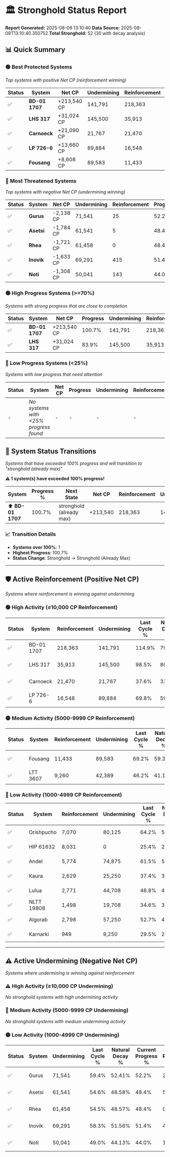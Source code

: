 # 🏛️ Stronghold Status Report

**Report Generated:** 2025-08-09 13:10:40
**Data Source:** 2025-08-09T13:10:40.350752
**Total Stronghold:** 52 (30 with decay analysis)

## 📊 Quick Summary

### 🟢 **Best Protected Systems**
*Top systems with positive Net CP (reinforcement winning)*

| Status | System | Net CP | Undermining | Reinforcement | Progress |
|--------|--------|--------|-------------|---------------|----------|
| ✅ | **BD-01 1707** | +213,540 CP | 141,791 | 218,363 | 100.7% |
| ✅ | **LHS 317** | +31,024 CP | 145,500 | 35,913 | 83.9% |
| ✅ | **Carnoeck** | +21,090 CP | 21,767 | 21,470 | 35.4% |
| ✅ | **LP 726-6** | +13,660 CP | 89,884 | 16,548 | 60.8% |
| ✅ | **Fousang** | +8,608 CP | 89,583 | 11,433 | 60.2% |

### 🔴 **Most Threatened Systems**
*Top systems with negative Net CP (undermining winning)*

| Status | System | Net CP | Undermining | Reinforcement | Progress |
|--------|--------|--------|-------------|---------------|----------|
| ✅ | **Gurus** | -2,138 CP | 71,541 | 25 | 52.2% |
| ✅ | **Asetsi** | -1,784 CP | 61,541 | 5 | 48.4% |
| ✅ | **Rhea** | -1,721 CP | 61,458 | 0 | 48.4% |
| ✅ | **Inovik** | -1,633 CP | 69,291 | 415 | 51.4% |
| ✅ | **Noti** | -1,308 CP | 50,041 | 143 | 44.0% |

### 🟢 **High Progress Systems (>=70%)**
*Systems with strong progress that are close to completion*

| Status | System | Net CP | Progress | Undermining | Reinforcement |
|--------|--------|--------|----------|-------------|---------------|
| ✅ | **BD-01 1707** | +213,540 CP | 100.7% | 141,791 | 218,363 |
| ✅ | **LHS 317** | +31,024 CP | 83.9% | 145,500 | 35,913 |

### 🔴 **Low Progress Systems (<25%)**
*Systems with low progress that need attention*

| Status | System | Net CP | Progress | Undermining | Reinforcement |
|--------|--------|--------|----------|-------------|---------------|
| - | *No systems with <25% progress found* | - | - | - | - |
## 🔄 System Status Transitions  
*Systems that have exceeded 100% progress and will transition to "stronghold (already max)"*

**⚠️ 1 system(s) have exceeded 100% progress!**

| System | Progress % | Next State | Net CP | Reinforcement | Undermining | 
|--------|------------|-------------|--------|---------------|-------------|
| ⬆️ **BD-01 1707** | 100.7% | stronghold (already max) | +213,540 | 218,363 | 141,791 |

### 📈 Transition Details
- **Systems over 100%**: 1
- **Highest Progress**: 100.7%
- **Status Change**: Stronghold → Stronghold (Already Max)

---

## 🛡️ Active Reinforcement (Positive Net CP)
*Systems where reinforcement is winning against undermining*

### 🟢 High Activity (≥10,000 CP Reinforcement)

| Status | System | Reinforcement | Undermining | Last Cycle % | Natural Decay % | Current Progress % | Current CP | Net CP | Activity |
|--------|--------|---------------|-------------|--------------|-----------------|-------------------|------------|--------|----------|
| ✅ | BD-01 1707 | 218,363 | 141,791 | 114.9% | 79.35% | 100.7% | 1,007,000 | +213,540 | 🟢 High Reinforcement |
| ✅ | LHS 317 | 35,913 | 145,500 | 98.5% | 80.80% | 83.9% | 839,000 | +31,024 | 🟢 High Reinforcement |
| ✅ | Carnoeck | 21,470 | 21,767 | 37.6% | 33.29% | 35.4% | 354,000 | +21,090 | 🟢 High Reinforcement |
| ✅ | LP 726-6 | 16,548 | 89,884 | 69.8% | 59.43% | 60.8% | 608,000 | +13,660 | 🟢 High Reinforcement |

### 🟡 Medium Activity (5000-9999 CP Reinforcement)

| Status | System | Reinforcement | Undermining | Last Cycle % | Natural Decay % | Current Progress % | Current CP | Net CP | Activity |
|--------|--------|---------------|-------------|--------------|-----------------|-------------------|------------|--------|----------|
| ✅ | Fousang | 11,433 | 89,583 | 69.2% | 59.34% | 60.2% | 602,000 | +8,608 | 🟡 Medium Reinforcement |
| ✅ | LTT 3607 | 9,260 | 42,389 | 46.2% | 41.19% | 42.0% | 420,000 | +8,085 | 🟡 Medium Reinforcement |

### 🔴 Low Activity (1000-4999 CP Reinforcement)

| Status | System | Reinforcement | Undermining | Last Cycle % | Natural Decay % | Current Progress % | Current CP | Net CP | Activity |
|--------|--------|---------------|-------------|--------------|-----------------|-------------------|------------|--------|----------|
| ✅ | Orishpucho | 7,070 | 80,125 | 64.2% | 55.73% | 56.2% | 562,000 | +4,656 | 🔵 Low Reinforcement |
| ✅ | HIP 61632 | 8,031 | 0 | 25.4% | 25.00% | 25.4% | 254,000 | +4,000 | 🔵 Low Reinforcement |
| ✅ | Andel | 5,774 | 74,875 | 61.5% | 53.66% | 54.0% | 540,000 | +3,403 | 🔵 Low Reinforcement |
| ✅ | Kaura | 2,629 | 25,250 | 37.4% | 34.68% | 34.9% | 349,000 | +2,241 | 🔵 Low Reinforcement |
| ✅ | Lulua | 2,771 | 44,708 | 46.8% | 42.14% | 42.3% | 423,000 | +1,646 | 🔵 Low Reinforcement |
| ✅ | NLTT 19808 | 1,498 | 19,708 | 34.6% | 32.48% | 32.6% | 326,000 | +1,153 | 🔵 Low Reinforcement |
| ✅ | Algorab | 2,798 | 57,250 | 52.7% | 46.89% | 47.0% | 470,000 | +1,070 | 🔵 Low Reinforcement |
| ✅ | Karnarki | 949 | 9,250 | 29.5% | 28.50% | 28.6% | 286,000 | +1,049 | 🔵 Low Reinforcement |


---

## ⚠️ Active Undermining (Negative Net CP)
*Systems where undermining is winning against reinforcement*

### ⚠️ High Activity (≥10,000 CP Undermining)

*No stronghold systems with high undermining activity*

### 🔶 Medium Activity (5000-9999 CP Undermining)

*No stronghold systems with medium undermining activity*

### 🟡 Low Activity (1000-4999 CP Undermining)

| Status | System | Undermining | Last Cycle % | Natural Decay % | Current Progress % | Reinforcement | Current CP | Net CP | Activity |
|--------|--------|-------------|--------------|-----------------|-------------------|---------------|------------|--------|----------|
| ✅ | Gurus | 71,541 | 59.4% | 52.41% | 52.2% | 25 | 522,000 | -2,138 | 🟡 Low Undermining |
| ✅ | Asetsi | 61,541 | 54.6% | 48.58% | 48.4% | 5 | 484,000 | -1,784 | 🟡 Low Undermining |
| ✅ | Rhea | 61,458 | 54.5% | 48.57% | 48.4% | 0 | 484,000 | -1,721 | 🟡 Low Undermining |
| ✅ | Inovik | 69,291 | 58.3% | 51.56% | 51.4% | 415 | 514,000 | -1,633 | 🟡 Low Undermining |
| ✅ | Noti | 50,041 | 49.0% | 44.13% | 44.0% | 143 | 440,000 | -1,308 | 🟡 Low Undermining |
